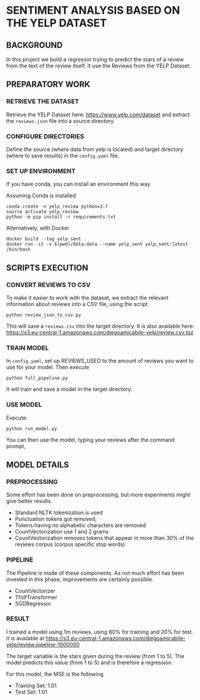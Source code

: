 # SENTIMENT ANALYSIS BASED ON THE YELP DATASET

## BACKGROUND

In this project we build a regressor trying to predict the stars of a review from the text of the review itself.
It use the Reviews from the YELP Dataset.

## PREPARATORY WORK

### RETRIEVE THE DATASET

Retrieve the YELP Dataset here: https://www.yelp.com/dataset and extract the `reviews.json` file into a source directory.

### CONFIGURE DIRECTORIES 

Define the source (where data from yelp is located) and target directory (where to save results) in the `config.yaml` file.

### SET UP ENVIRONMENT

If you have conda, you can install an environment this way

Assuming Conda is installed

```
conda create -n yelp_review python=3.7
source activate yelp_review 
python -m pip install -r requirements.txt
```

Alternatively, with Docker

```
docker build --tag yelp_sent . 
docker run -it -v $(pwd)/data:data --name yelp_sent yelp_sent:latest /bin/bash
```

## SCRIPTS EXECUTION

### CONVERT REVIEWS TO CSV

To make it easier to work with the dataset, we extract the relevant information about reviews into a CSV file, using the script

`python review_json_to_csv.py`

This will save a `reviews.csv` into the target directory. 
It is also available here: https://s3.eu-central-1.amazonaws.com/diegoamicabile-yelp/review.csv.tgz

### TRAIN MODEL

In `config.yaml`, set up REVIEWS_USED to the amount of reviews you want to use for your model.
Then execute

`python full_pipeline.py`

It will train and save a model in the target directory.

### USE MODEL

Execute:

`python run_model.py`

You can then use the model, typing your reviews after the command prompt, 



## MODEL DETAILS

### PREPROCESSING

Some effort has been done on preprocessing, but more experiments might give better results. 

- Standard NLTK tokenization is used
- Punctuation tokens got removed, 
- Tokens having no alphabetic characters are removed
- CountVectorization use 1 and 2 grams
- CountVectorization removes tokens that appear in more than 30% of the reviews corpus (corpus specific stop words)

### PIPELINE

The Pipeline is made of these components. As not much effort has been invested in this phase, improvements are certainly possible.

- CountVectorizer
- TfidfTransformer
- SGDRegressor

### RESULT

I trained a model using 1m reviews, using 80% for training and 20% for test. It is available at https://s3.eu-central-1.amazonaws.com/diegoamicabile-yelp/review.pipeline-1000000

The target variable is the stars given during the review (from 1 to 5). The model predicts this value (from 1 to 5) and is therefore a regression.

For this model, the MSE is the following

- Training Set: 1.01
- Test Set: 1.01
